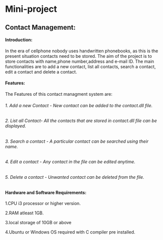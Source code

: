 # Mini-project

## Contact Management:

#### Introduction:
In the era of cellphone nobody uses handwritten phonebooks, as this is the present situation contacts need to be stored.
The aim of the project is to store contacts with name,phone number,address and e-mail ID.
The main functionalities are to add a new contact, list all contacts, search a contact, edit a contact and 
delete a contact.

#### Features:

The Features of this contact managment system are:

###### 1. Add a new Contact - New contact can be added to the contact.dll file.
###### 2. List all Contact- All the contacts that are stored in contact.dll file can be displayed.
###### 3. Search a contact - A particular contact can be searched using their name.
###### 4. Edit a contact - Any contact in the file can be edited anytime.
###### 5. Delete a contact - Unwanted contact can be deleted from the file.

#### Hardware and Software Requirements:

1.CPU i3 processor or higher version.

2.RAM atleast 1GB.

3.local storage of 10GB or above

4.Ubuntu or Windows OS required with C compiler pre installed.
